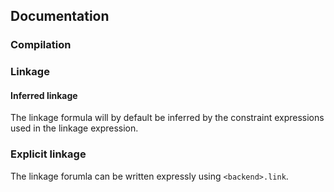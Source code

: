 ## Documentation
### Compilation

### Linkage
#### Inferred linkage
The linkage formula will by default be inferred by the constraint expressions
used in the linkage expression.

### Explicit linkage
The linkage forumla can be written expressly using `<backend>.link`.

